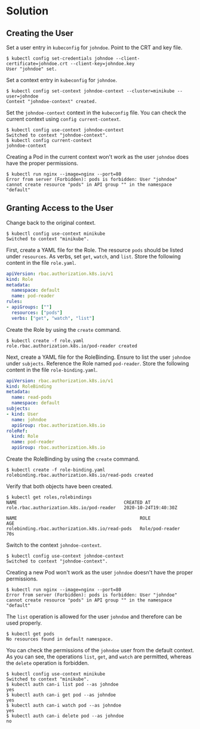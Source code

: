 # Solution

## Creating the User

Set a user entry in `kubeconfig` for `johndoe`. Point to the CRT and key file.

```
$ kubectl config set-credentials johndoe --client-certificate=johndoe.crt --client-key=johndoe.key
User "johndoe" set.
```

Set a context entry in `kubeconfig` for `johndoe`.

```
$ kubectl config set-context johndoe-context --cluster=minikube --user=johndoe
Context "johndoe-context" created.
```

Set the `johndoe-context` context in the `kubeconfig` file. You can check the current context using `config current-context`.

```
$ kubectl config use-context johndoe-context
Switched to context "johndoe-context".
$ kubectl config current-context
johndoe-context
```

Creating a Pod in the current context won't work as the user `johndoe` does have the proper permissions.

```
$ kubectl run nginx --image=nginx --port=80
Error from server (Forbidden): pods is forbidden: User "johndoe" cannot create resource "pods" in API group "" in the namespace "default"
```

## Granting Access to the User

Change back to the original context.

```
$ kubectl config use-context minikube
Switched to context "minikube".
```

First, create a YAML file for the Role. The resource `pods` should be listed under `resources`. As verbs, set `get`, `watch`, and `list`. Store the following content in the file `role.yaml`.

```yaml
apiVersion: rbac.authorization.k8s.io/v1
kind: Role
metadata:
  namespace: default
  name: pod-reader
rules:
- apiGroups: [""]
  resources: ["pods"]
  verbs: ["get", "watch", "list"]
```

Create the Role by using the `create` command.

```
$ kubectl create -f role.yaml
role.rbac.authorization.k8s.io/pod-reader created
```

Next, create a YAML file for the RoleBinding. Ensure to list the user `johndoe` under `subjects`. Reference the Role named `pod-reader`. Store the following content in the file `role-binding.yaml`.

```yaml
apiVersion: rbac.authorization.k8s.io/v1
kind: RoleBinding
metadata:
  name: read-pods
  namespace: default
subjects:
- kind: User
  name: johndoe
  apiGroup: rbac.authorization.k8s.io
roleRef:
  kind: Role
  name: pod-reader
  apiGroup: rbac.authorization.k8s.io
```

Create the RoleBinding by using the `create` command.

```
$ kubectl create -f role-binding.yaml
rolebinding.rbac.authorization.k8s.io/read-pods created
```

Verify that both objects have been created.

```
$ kubectl get roles,rolebindings
NAME                                        CREATED AT
role.rbac.authorization.k8s.io/pod-reader   2020-10-24T19:40:30Z

NAME                                              ROLE              AGE
rolebinding.rbac.authorization.k8s.io/read-pods   Role/pod-reader   70s
```

Switch to the context `johndoe-context`.

```
$ kubectl config use-context johndoe-context
Switched to context "johndoe-context".
```

Creating a new Pod won't work as the user `johndoe` doesn't have the proper permissions.

```
$ kubectl run nginx --image=nginx --port=80
Error from server (Forbidden): pods is forbidden: User "johndoe" cannot create resource "pods" in API group "" in the namespace "default"
```

The `list` operation is allowed for the user `johndoe` and therefore can be used properly.

```
$ kubectl get pods
No resources found in default namespace.
```

You can check the permissions of the `johndoe` user from the default context. As you can see, the operations `list`, `get`, and `watch` are permitted, whereas the `delete` operation is forbidden.

```
$ kubectl config use-context minikube
Switched to context "minikube".
$ kubectl auth can-i list pod --as johndoe
yes
$ kubectl auth can-i get pod --as johndoe
yes
$ kubectl auth can-i watch pod --as johndoe
yes
$ kubectl auth can-i delete pod --as johndoe
no
```
